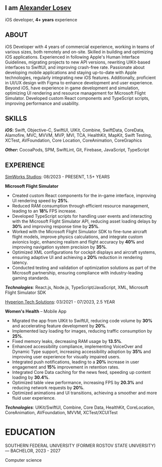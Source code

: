 ## I am [Alexander Losev](http://www.linkedin.com/in/alexander-losev)

iOS developer, **4+ years** experience

## ABOUT 
iOS Developer with 4 years of commercial experience, working in teams of various sizes, both remotely and on-site. Skilled in building and optimizing iOS applications. Experienced in following Apple's Human Interface Guidelines, migrating projects to new API versions, rewriting UIKit-based interfaces to SwiftUI, and improving crash-free rate. Passionate about developing mobile applications and staying up-to-date with Apple technologies, regularly integrating new iOS features. Additionally, proficient in UI/UX design with Figma to enhance development and user experience. Beyond iOS, have experience in game development and simulation, optimizing UI rendering and resource management for Microsoft Flight Simulator. Developed custom React components and TypeScript scripts, improving performance and usability.

## SKILLS 
***iOS*:** Swift, Objective-C, SwiftUI, UIKit, Combine, SwiftData, CoreData, Alamofire, MVC, MVVM, MVP, MVI, TCA, HealthKit, MapKit, Swift Testing, XCTest, AVFoundation, Core Location, CoreAnimation, CoreGraphics

***Other*:** CocoaPods, SPM, SwiftLint, Git, Firebase, JavaScript, TypeScript

## EXPERIENCE 
[SimWorks Studios](https://simworksstudios.com/): 08/2023 - PRESENT, 1.5+ YEARS 

**Microsoft Flight Simulator** 

- Created custom React components for the in-game interface, improving UI rendering speed by **25%**. 
- Reduced RAM consumption through efficient resource management, leading to an **18%** FPS increase. 
- Developed TypeScript scripts for handling user events and interacting with the Microsoft Flight Simulator API, reducing asset loading delays by **30%** and improving response time by **25%**.
- Worked with the Microsoft Flight Simulator SDK to fine-tune aircraft flight models, improve physics calculations, and integrate custom avionics logic, enhancing realism and flight accuracy by **40%** and improving navigation system precision by **35%**. 
- Optimized XML configurations for cockpit displays and aircraft systems, ensuring adaptive UI and achieving a **20%** reduction in rendering latency. 
- Conducted testing and validation of optimization solutions as part of the Microsoft partnership, ensuring compliance with industry-leading gaming standards. 

***Technologies***: React.js, Node.js, TypeScript/JavaScript, XML, Microsoft Flight Simulator SDK

[Hyperion Tech Solutions](https://www.hyperiontech-solutions.com/): 03/2021 - 07/2023, 2.5 YEAR 

**Women's Health** – Mobile App

- Migrated the app from UIKit to SwiftUI, reducing code volume by **30%** and accelerating feature development by **20%**. 
- Implemented lazy loading for images, reducing traffic consumption by **25%**.
- Fixed memory leaks, decreasing RAM usage by **13.5%**. 
- Enhanced accessibility compliance, implementing VoiceOver and Dynamic Type support, increasing accessibility adoption by **35%** and improving user experience for visually impaired users. 
- Integrated push notifications, leading to a **20%** increase in user engagement and **15%** improvement in retention rates.
- Integrated Core Data caching for the news feed, speeding up content loading by **30.4%**. 
- Optimized table view performance, increasing FPS by **20.3%** and reducing network requests by **20%**. 
- Optimized animations and UI transitions, achieving a smoother and more fluid user experience.

***Technologies***: UIKit/SwiftUI, Combine, Core Data, HealthKit, CoreLocation, CoreAnimation, AVFoundation, MVVM, XCTest/XCUITest
# EDUCATION 
SOUTHERN FEDERAL UNIVERSITY (FORMER ROSTOV STATE UNIVERSITY) — BACHELOR, 2023 - 2027 

Computer science
